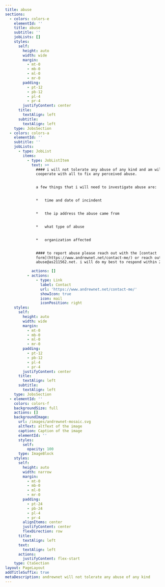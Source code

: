 ```yaml
---
title: abuse
sections:
  - colors: colors-e
    elementId: ''
    title: abuse
    subtitle: ''
    jobLists: []
    styles:
      self:
        height: auto
        width: wide
        margin:
          - mt-0
          - mb-0
          - ml-0
          - mr-0
        padding:
          - pt-12
          - pb-12
          - pl-4
          - pr-4
        justifyContent: center
      title:
        textAlign: left
      subtitle:
        textAlign: left
    type: JobsSection
  - colors: colors-a
    elementId: ''
    subtitle: ''
    jobLists:
      - type: JobList
        items:
          - type: JobListItem
            text: >+
              #### i will not tolerate any abuse of any kind and am willing to
              cooperate with all to fix any perceived abuse.


              a few things that i will need to investigate abuse are:


              *   time and date of incindent


              *   the ip address the abuse came from


              *   what type of abuse


              *   organization affected


              #### to report abuse please reach out with the [contact
              form](https://www.andrewnet.net/contact-me/) or reach out to me at
              abuse@as211562.net. i will do my best to respond within 24 hours.

            actions: []
          - actions:
              - type: Link
                label: Contact
                url: 'https://www.andrewnet.net/contact-me/'
                showIcon: true
                icon: mail
                iconPosition: right
    styles:
      self:
        height: auto
        width: wide
        margin:
          - mt-0
          - mb-0
          - ml-0
          - mr-0
        padding:
          - pt-12
          - pb-12
          - pl-4
          - pr-4
        justifyContent: center
      title:
        textAlign: left
      subtitle:
        textAlign: left
    type: JobsSection
  - elementId: ''
    colors: colors-f
    backgroundSize: full
    actions: []
    backgroundImage:
      url: /images/andrewnet-mosaic.svg
      altText: altText of the image
      caption: Caption of the image
      elementId: ''
      styles:
        self:
          opacity: 100
      type: ImageBlock
    styles:
      self:
        height: auto
        width: narrow
        margin:
          - mt-0
          - mb-0
          - ml-0
          - mr-0
        padding:
          - pt-24
          - pb-24
          - pl-4
          - pr-4
        alignItems: center
        justifyContent: center
        flexDirection: row
      title:
        textAlign: left
      text:
        textAlign: left
      actions:
        justifyContent: flex-start
    type: CtaSection
layout: PageLayout
addTitleSuffix: true
metaDescription: andrewnet will not tolerate any abuse of any kind
---
```

